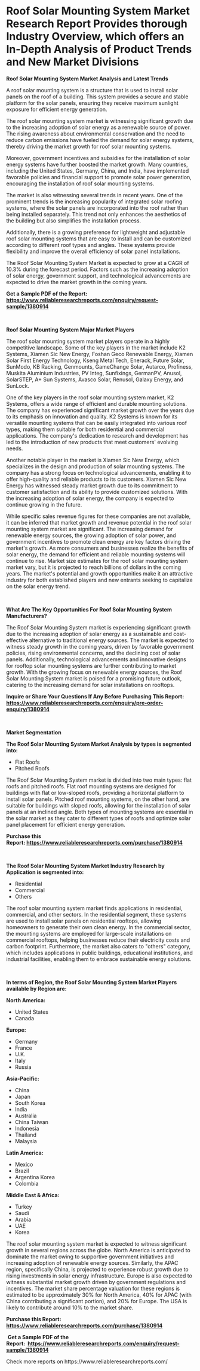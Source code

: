 <p><h1>Roof Solar Mounting System Market Research Report Provides thorough Industry Overview, which offers an In-Depth Analysis of Product Trends and New Market Divisions</h1></p><p><strong>Roof Solar Mounting System Market Analysis and Latest Trends</strong></p>
<p><p>A roof solar mounting system is a structure that is used to install solar panels on the roof of a building. This system provides a secure and stable platform for the solar panels, ensuring they receive maximum sunlight exposure for efficient energy generation.</p><p>The roof solar mounting system market is witnessing significant growth due to the increasing adoption of solar energy as a renewable source of power. The rising awareness about environmental conservation and the need to reduce carbon emissions have fueled the demand for solar energy systems, thereby driving the market growth for roof solar mounting systems.</p><p>Moreover, government incentives and subsidies for the installation of solar energy systems have further boosted the market growth. Many countries, including the United States, Germany, China, and India, have implemented favorable policies and financial support to promote solar power generation, encouraging the installation of roof solar mounting systems.</p><p>The market is also witnessing several trends in recent years. One of the prominent trends is the increasing popularity of integrated solar roofing systems, where the solar panels are incorporated into the roof rather than being installed separately. This trend not only enhances the aesthetics of the building but also simplifies the installation process.</p><p>Additionally, there is a growing preference for lightweight and adjustable roof solar mounting systems that are easy to install and can be customized according to different roof types and angles. These systems provide flexibility and improve the overall efficiency of solar panel installations.</p><p>The Roof Solar Mounting System Market is expected to grow at a CAGR of 10.3% during the forecast period. Factors such as the increasing adoption of solar energy, government support, and technological advancements are expected to drive the market growth in the coming years.</p></p>
<p><strong>Get a Sample PDF of the Report:&nbsp; <a href="https://www.reliableresearchreports.com/enquiry/request-sample/1380914">https://www.reliableresearchreports.com/enquiry/request-sample/1380914</a></strong></p>
<p>&nbsp;</p>
<p><strong>Roof Solar Mounting System Major Market Players</strong></p>
<p><p>The roof solar mounting system market players operate in a highly competitive landscape. Some of the key players in the market include K2 Systems, Xiamen Sic New Energy, Foshan Geco Renewable Energy, Xiamen Solar First Energy Technology, Kseng Metal Tech, Enerack, Future Solar, SunModo, KB Racking, Genmounts, GameChange Solar, Autarco, Profiness, Muskita Aluminium Industries, PV Integ, Sunfixings, GermanPV, Anusol, SolarSTEP, A+ Sun Systems, Avasco Solar, Renusol, Galaxy Energy, and SunLock.</p><p>One of the key players in the roof solar mounting system market, K2 Systems, offers a wide range of efficient and durable mounting solutions. The company has experienced significant market growth over the years due to its emphasis on innovation and quality. K2 Systems is known for its versatile mounting systems that can be easily integrated into various roof types, making them suitable for both residential and commercial applications. The company's dedication to research and development has led to the introduction of new products that meet customers' evolving needs.</p><p>Another notable player in the market is Xiamen Sic New Energy, which specializes in the design and production of solar mounting systems. The company has a strong focus on technological advancements, enabling it to offer high-quality and reliable products to its customers. Xiamen Sic New Energy has witnessed steady market growth due to its commitment to customer satisfaction and its ability to provide customized solutions. With the increasing adoption of solar energy, the company is expected to continue growing in the future.</p><p>While specific sales revenue figures for these companies are not available, it can be inferred that market growth and revenue potential in the roof solar mounting system market are significant. The increasing demand for renewable energy sources, the growing adoption of solar power, and government incentives to promote clean energy are key factors driving the market's growth. As more consumers and businesses realize the benefits of solar energy, the demand for efficient and reliable mounting systems will continue to rise. Market size estimates for the roof solar mounting system market vary, but it is projected to reach billions of dollars in the coming years. The market's potential and growth opportunities make it an attractive industry for both established players and new entrants seeking to capitalize on the solar energy trend.</p></p>
<p>&nbsp;</p>
<p><strong>What Are The Key Opportunities For Roof Solar Mounting System Manufacturers?</strong></p>
<p><p>The Roof Solar Mounting System market is experiencing significant growth due to the increasing adoption of solar energy as a sustainable and cost-effective alternative to traditional energy sources. The market is expected to witness steady growth in the coming years, driven by favorable government policies, rising environmental concerns, and the declining cost of solar panels. Additionally, technological advancements and innovative designs for rooftop solar mounting systems are further contributing to market growth. With the growing focus on renewable energy sources, the Roof Solar Mounting System market is poised for a promising future outlook, catering to the increasing demand for solar installations on rooftops.</p></p>
<p><strong>Inquire or Share Your Questions If Any Before Purchasing This Report: <a href="https://www.reliableresearchreports.com/enquiry/pre-order-enquiry/1380914">https://www.reliableresearchreports.com/enquiry/pre-order-enquiry/1380914</a></strong></p>
<p>&nbsp;</p>
<p><strong>Market Segmentation</strong></p>
<p><strong>The Roof Solar Mounting System Market Analysis by types is segmented into:</strong></p>
<p><ul><li>Flat Roofs</li><li>Pitched Roofs</li></ul></p>
<p><p>The Roof Solar Mounting System market is divided into two main types: flat roofs and pitched roofs. Flat roof mounting systems are designed for buildings with flat or low-sloped roofs, providing a horizontal platform to install solar panels. Pitched roof mounting systems, on the other hand, are suitable for buildings with sloped roofs, allowing for the installation of solar panels at an inclined angle. Both types of mounting systems are essential in the solar market as they cater to different types of roofs and optimize solar panel placement for efficient energy generation.</p></p>
<p><strong>Purchase this Report:&nbsp;<a href="https://www.reliableresearchreports.com/purchase/1380914">https://www.reliableresearchreports.com/purchase/1380914</a></strong></p>
<p>&nbsp;</p>
<p><strong>The Roof Solar Mounting System Market Industry Research by Application is segmented into:</strong></p>
<p><ul><li>Residential</li><li>Commercial</li><li>Others</li></ul></p>
<p><p>The roof solar mounting system market finds applications in residential, commercial, and other sectors. In the residential segment, these systems are used to install solar panels on residential rooftops, allowing homeowners to generate their own clean energy. In the commercial sector, the mounting systems are employed for large-scale installations on commercial rooftops, helping businesses reduce their electricity costs and carbon footprint. Furthermore, the market also caters to "others" category, which includes applications in public buildings, educational institutions, and industrial facilities, enabling them to embrace sustainable energy solutions.</p></p>
<p>&nbsp;</p>
<p><strong>In terms of Region, the Roof Solar Mounting System Market Players available by Region are:</strong></p>
<p>
    <p> <strong> North America: </strong>
        <ul>
            <li>United States</li>
            <li>Canada</li>
        </ul>
        </p> 
    <p> <strong> Europe: </strong>
        <ul>
            <li>Germany</li>
            <li>France</li>
            <li>U.K.</li>
            <li>Italy</li>
            <li>Russia</li>
        </ul>
        </p> 
    <p> <strong> Asia-Pacific: </strong>
        <ul>
            <li>China</li>
            <li>Japan</li>
            <li>South Korea</li>
            <li>India</li>
            <li>Australia</li>
            <li>China Taiwan</li>
            <li>Indonesia</li>
            <li>Thailand</li>
            <li>Malaysia</li>
        </ul>
        </p> 
    <p> <strong> Latin America: </strong>
        <ul>
            <li>Mexico</li>
            <li>Brazil</li>
            <li>Argentina Korea</li>
            <li>Colombia</li>
        </ul>
        </p> 
    <p> <strong> Middle East & Africa: </strong>
        <ul>
            <li>Turkey</li>
            <li>Saudi</li>
            <li>Arabia</li>
            <li>UAE</li>
            <li>Korea</li>
        </ul>
    </p>
    </p>
<p><p>The roof solar mounting system market is expected to witness significant growth in several regions across the globe. North America is anticipated to dominate the market owing to supportive government initiatives and increasing adoption of renewable energy sources. Similarly, the APAC region, specifically China, is projected to experience robust growth due to rising investments in solar energy infrastructure. Europe is also expected to witness substantial market growth driven by government regulations and incentives. The market share percentage valuation for these regions is estimated to be approximately 30% for North America, 40% for APAC (with China contributing a significant portion), and 20% for Europe. The USA is likely to contribute around 10% to the market share.</p></p>
<p><strong>Purchase this Report: <a href="https://www.reliableresearchreports.com/purchase/1380914">https://www.reliableresearchreports.com/purchase/1380914</a></strong></p>
<p>&nbsp;<strong>Get a Sample PDF of the Report:&nbsp;&nbsp;<a href="https://www.reliableresearchreports.com/enquiry/request-sample/1380914">https://www.reliableresearchreports.com/enquiry/request-sample/1380914</a></strong></p>
<p><strong></strong></p>
<p>Check more reports on https://www.reliableresearchreports.com/</p>